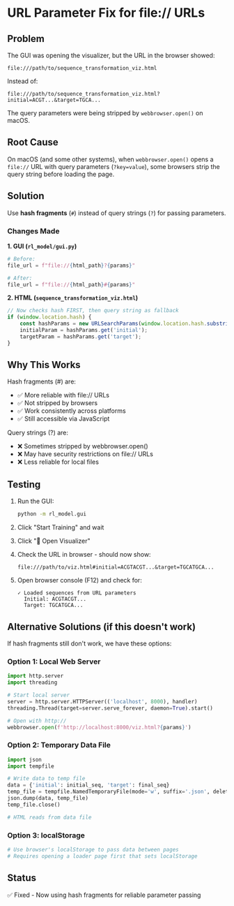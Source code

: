 # URL Parameter Fix for file:// URLs

## Problem
The GUI was opening the visualizer, but the URL in the browser showed:
```
file:///path/to/sequence_transformation_viz.html
```

Instead of:
```
file:///path/to/sequence_transformation_viz.html?initial=ACGT...&target=TGCA...
```

The query parameters were being stripped by `webbrowser.open()` on macOS.

## Root Cause
On macOS (and some other systems), when `webbrowser.open()` opens a `file://` URL with query parameters (`?key=value`), some browsers strip the query string before loading the page.

## Solution
Use **hash fragments** (`#`) instead of query strings (`?`) for passing parameters.

### Changes Made

**1. GUI (`rl_model/gui.py`)**
```python
# Before:
file_url = f"file://{html_path}?{params}"

# After:
file_url = f"file://{html_path}#{params}"
```

**2. HTML (`sequence_transformation_viz.html`)**
```javascript
// Now checks hash FIRST, then query string as fallback
if (window.location.hash) {
    const hashParams = new URLSearchParams(window.location.hash.substring(1));
    initialParam = hashParams.get('initial');
    targetParam = hashParams.get('target');
}
```

## Why This Works

Hash fragments (#) are:
- ✅ More reliable with file:// URLs
- ✅ Not stripped by browsers
- ✅ Work consistently across platforms
- ✅ Still accessible via JavaScript

Query strings (?) are:
- ❌ Sometimes stripped by webbrowser.open()
- ❌ May have security restrictions on file:// URLs
- ❌ Less reliable for local files

## Testing

1. Run the GUI:
   ```bash
   python -m rl_model.gui
   ```

2. Click "Start Training" and wait

3. Click "🧬 Open Visualizer"

4. Check the URL in browser - should now show:
   ```
   file:///path/to/viz.html#initial=ACGTACGT...&target=TGCATGCA...
   ```

5. Open browser console (F12) and check for:
   ```
   ✓ Loaded sequences from URL parameters
     Initial: ACGTACGT...
     Target: TGCATGCA...
   ```

## Alternative Solutions (if this doesn't work)

If hash fragments still don't work, we have these options:

### Option 1: Local Web Server
```python
import http.server
import threading

# Start local server
server = http.server.HTTPServer(('localhost', 8000), handler)
threading.Thread(target=server.serve_forever, daemon=True).start()

# Open with http://
webbrowser.open(f'http://localhost:8000/viz.html?{params}')
```

### Option 2: Temporary Data File
```python
import json
import tempfile

# Write data to temp file
data = {'initial': initial_seq, 'target': final_seq}
temp_file = tempfile.NamedTemporaryFile(mode='w', suffix='.json', delete=False)
json.dump(data, temp_file)
temp_file.close()

# HTML reads from data file
```

### Option 3: localStorage
```python
# Use browser's localStorage to pass data between pages
# Requires opening a loader page first that sets localStorage
```

## Status
✅ Fixed - Now using hash fragments for reliable parameter passing

